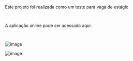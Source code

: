 <p>Este projeto foi realizada como um teste para vaga de estágio</p> <br>
<p>A aplicação online pode ser acessada aqui: </p> <br>

![image](https://user-images.githubusercontent.com/86805124/184033703-937ad0c0-cf29-44a8-965c-300f383a4c47.png)

![image](https://user-images.githubusercontent.com/86805124/184033769-8f30b778-beb4-45de-85a3-ec6ed0de77d5.png)

